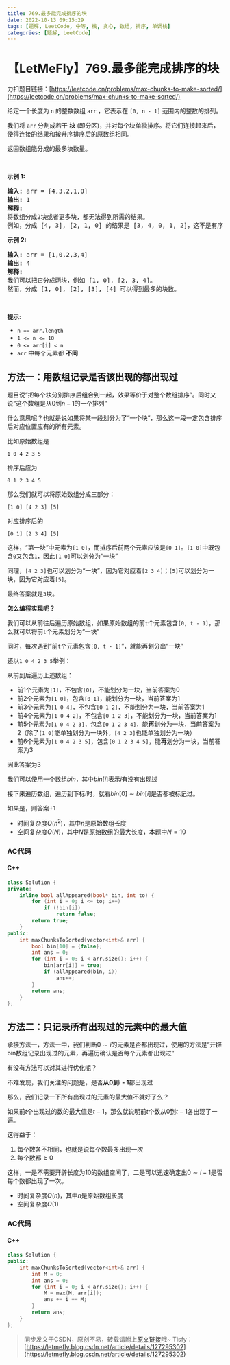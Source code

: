 ```yaml
---
title: 769.最多能完成排序的块
date: 2022-10-13 09:15:29
tags: [题解, LeetCode, 中等, 栈, 贪心, 数组, 排序, 单调栈]
categories: [题解, LeetCode]
---
```


# 【LetMeFly】769.最多能完成排序的块

力扣题目链接：[https://leetcode.cn/problems/max-chunks-to-make-sorted/](https://leetcode.cn/problems/max-chunks-to-make-sorted/)

<p>给定一个长度为 <code>n</code> 的整数数组 <code>arr</code> ，它表示在 <code>[0, n - 1]</code> 范围内的整数的排列。</p>

<p>我们将 <code>arr</code> 分割成若干 <strong>块</strong> (即分区)，并对每个块单独排序。将它们连接起来后，使得连接的结果和按升序排序后的原数组相同。</p>

<p>返回数组能分成的最多块数量。</p>

<p>&nbsp;</p>

<p><strong>示例 1:</strong></p>

<pre>
<strong>输入:</strong> arr = [4,3,2,1,0]
<strong>输出:</strong> 1
<strong>解释:</strong>
将数组分成2块或者更多块，都无法得到所需的结果。
例如，分成 [4, 3], [2, 1, 0] 的结果是 [3, 4, 0, 1, 2]，这不是有序的数组。
</pre>

<p><strong>示例 2:</strong></p>

<pre>
<strong>输入:</strong> arr = [1,0,2,3,4]
<strong>输出:</strong> 4
<strong>解释:</strong>
我们可以把它分成两块，例如 [1, 0], [2, 3, 4]。
然而，分成 [1, 0], [2], [3], [4] 可以得到最多的块数。
</pre>

<p>&nbsp;</p>

<p><strong>提示:</strong></p>

<ul>
	<li><code>n == arr.length</code></li>
	<li><code>1 &lt;= n &lt;= 10</code></li>
	<li><code>0 &lt;= arr[i] &lt; n</code></li>
	<li><code>arr</code>&nbsp;中每个元素都 <strong>不同</strong></li>
</ul>


    
## 方法一：用数组记录是否该出现的都出现过

题目说“把每个块分别排序后组合到一起，效果等价于对整个数组排序”。同时又说“这个数组是从$0$到$n-1$的一个排列”

什么意思呢？也就是说如果将某一段划分为了“一个块”，那么这一段一定包含排序后对应位置应有的所有元素。

比如原始数组是

```
1 0 4 2 3 5
```

排序后应为

```
0 1 2 3 4 5
```

那么我们就可以将原始数组分成三部分：

```
[1 0] [4 2 3] [5]
```

对应排序后的

```
[0 1] [2 3 4] [5]
```

这样，“第一块”中元素为```[1 0]```，而排序后前两个元素应该是```[0 1]```。```[1 0]```中既包含```0```又包含```1```，因此```[1 0]```可以划分为“一块”

同理，```[4 2 3]```也可以划分为“一块”，因为它对应着```[2 3 4]```；```[5]```可以划分为一块，因为它对应着```[5]```。

最终答案就是```3```块。

**怎么编程实现呢？**

我们可以从前往后遍历原始数组，如果原始数组的前```t```个元素包含```[0, t - 1]```，那么就可以将前```t```个元素划分为“一块”

同时，每次遇到“前```t```个元素包含```[0, t - 1]```”，就能再划分出“一块”

还以```1 0 4 2 3 5```举例：

从前到后遍历上述数组：

+ 前$1$个元素为```[1]```，不包含```[0]```，不能划分为一块，当前答案为$0$
+ 前$2$个元素为```[1 0]```，包含```[0 1]```，能划分为一块，当前答案为$1$
+ 前$3$个元素为```[1 0 4]```，不包含```[0 1 2]```，不能划分为一块，当前答案为$1$
+ 前$4$个元素为```[1 0 4 2]```，不包含```[0 1 2 3]```，不能划分为一块，当前答案为$1$
+ 前$5$个元素为```[1 0 4 2 3]```，包含```[0 1 2 3 4]```，能**再**划分为一块，当前答案为$2$（除了```[1 0]```能单独划分为一块外，```[4 2 3]```也能单独划分为一块）
+ 前$6$个元素为```[1 0 4 2 3 5]```，包含```[0 1 2 3 4 5]```，能**再**划分为一块，当前答案为$3$

因此答案为$3$

我们可以使用一个数组$bin$，其中$bin[i]$表示$i$有没有出现过

接下来遍历数组，遍历到下标$i$时，就看$bin[0]\sim bin[i]$是否都被标记过。

如果是，则答案+1

+ 时间复杂度$O(n^2)$，其中$n$是原始数组长度
+ 空间复杂度$O(N)$，其中$N$是原始数组的最大长度，本题中$N=10$

### AC代码

#### C++

```cpp
class Solution {
private:
    inline bool allAppeared(bool* bin, int to) {
        for (int i = 0; i <= to; i++)
            if (!bin[i])
                return false;
        return true;
    }
public:
    int maxChunksToSorted(vector<int>& arr) {
        bool bin[10] = {false};
        int ans = 0;
        for (int i = 0; i < arr.size(); i++) {
            bin[arr[i]] = true;
            if (allAppeared(bin, i))
                ans++;
        }
        return ans;
    }
};
```

## 方法二：只记录所有出现过的元素中的最大值

承接方法一，方法一中，我们判断$0\sim i$的元素是否都出现过，使用的方法是“开辟bin数组记录出现过的元素，再遍历确认是否每个元素都出现过”

有没有方法可以对其进行优化呢？

不难发现，我们关注的问题是，是否**从0到i - 1**都出现过

那么，我们记录一下所有出现过的元素的最大值不就好了么？

如果前$t$个出现过的数的最大值是$t-1$，那么就说明前$t$个数从$0$到$t-1$各出现了一遍。

这得益于：

1. 每个数各不相同，也就是说每个数最多出现一次
2. 每个数都$\geq0$

这样，一是不需要开辟长度为10的数组空间了，二是可以迅速确定出$0\sim i - 1$是否每个数都出现了一次。

+ 时间复杂度$O(n)$，其中$n$是原始数组长度
+ 空间复杂度$O(1)$

### AC代码

#### C++

```cpp
class Solution {
public:
    int maxChunksToSorted(vector<int>& arr) {
        int M = 0;
        int ans = 0;
        for (int i = 0; i < arr.size(); i++) {
            M = max(M, arr[i]);
            ans += i == M;
        }
        return ans;
    }
};
```

> 同步发文于CSDN，原创不易，转载请附上[原文链接](https://blog.letmefly.xyz/2022/10/13/LeetCode%200769.%E6%9C%80%E5%A4%9A%E8%83%BD%E5%AE%8C%E6%88%90%E6%8E%92%E5%BA%8F%E7%9A%84%E5%9D%97/)哦~
> Tisfy：[https://letmefly.blog.csdn.net/article/details/127295302](https://letmefly.blog.csdn.net/article/details/127295302)
